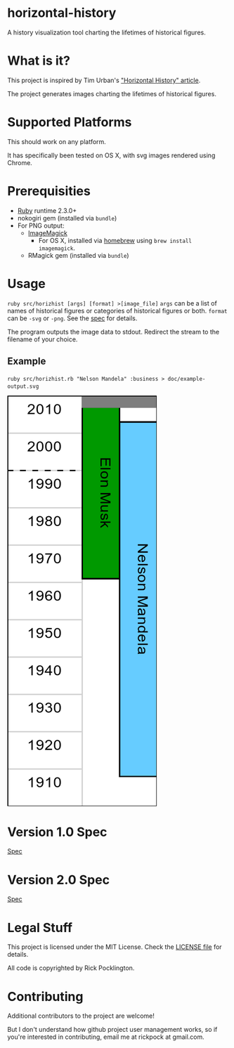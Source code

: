 # horizontal-history
A history visualization tool charting the lifetimes of historical figures.

# What is it?
This project is inspired by Tim Urban's ["Horizontal History" article](http://waitbutwhy.com/2016/01/horizontal-history.html).

The project generates images charting the lifetimes of historical figures.

# Supported Platforms
This should work on any platform.

It has specifically been tested on OS X, with svg images rendered using Chrome.

# Prerequisities
* [Ruby](https://www.ruby-lang.org/en/documentation/installation/) runtime 2.3.0+
* nokogiri gem (installed via `bundle`)
* For PNG output:
  - [ImageMagick](https://www.imagemagick.org/script/binary-releases.php)
    - For OS X, installed via [homebrew](http://brew.sh/) using `brew install imagemagick`.
  - RMagick gem (installed via `bundle`)

# Usage
`ruby src/horizhist [args] [format] >[image_file]`
`args` can be a list of names of historical figures or categories of historical figures or both. `format` can be `-svg` or `-png`. See the [spec](https://github.com/rickpock/horizontal-history/blob/master/spec2.md) for details.

The program outputs the image data to stdout. Redirect the stream to the filename of your choice.

## Example
`ruby src/horizhist.rb "Nelson Mandela" :business > doc/example-output.svg`

![](https://raw.githubusercontent.com/rickpock/horizontal-history/master/doc/example-output.png)

# Version 1.0 Spec
[Spec](https://github.com/rickpock/horizontal-history/blob/master/spec.md)

# Version 2.0 Spec
[Spec](https://github.com/rickpock/horizontal-history/blob/master/spec2.md)

# Legal Stuff
This project is licensed under the MIT License. Check the [LICENSE file](https://raw.githubusercontent.com/rickpock/horizontal-history/master/LICENSE) for details.

All code is copyrighted by Rick Pocklington.

# Contributing
Additional contributors to the project are welcome!

But I don't understand how github project user management works, so if you're interested in contributing, email me at rickpock at gmail.com.
